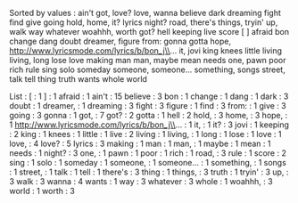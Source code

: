 Sorted by values :
ain't got, love? love, wanna believe dark dreaming fight find give going hold, home, it? lyrics night? road, there's things, tryin' up, walk way whatever woahhh, worth got? hell keeping live score [ ] afraid bon change dang doubt dreamer, figure from: gonna gotta hope, http://www.lyricsmode.com/lyrics/b/bon_j\\... it, jovi king knees little living living, long lose love making man man, maybe mean needs one, pawn poor rich rule sing solo someday someone, someone... something, songs street, talk tell thing truth wants whole world 

List :
[ : 1
] : 1
afraid : 1
ain't : 15
believe : 3
bon : 1
change : 1
dang : 1
dark : 3
doubt : 1
dreamer, : 1
dreaming : 3
fight : 3
figure : 1
find : 3
from: : 1
give : 3
going : 3
gonna : 1
got, : 7
got? : 2
gotta : 1
hell : 2
hold, : 3
home, : 3
hope, : 1
http://www.lyricsmode.com/lyrics/b/bon_j\\... : 1
it, : 1
it? : 3
jovi : 1
keeping : 2
king : 1
knees : 1
little : 1
live : 2
living : 1
living, : 1
long : 1
lose : 1
love : 1
love, : 4
love? : 5
lyrics : 3
making : 1
man : 1
man, : 1
maybe : 1
mean : 1
needs : 1
night? : 3
one, : 1
pawn : 1
poor : 1
rich : 1
road, : 3
rule : 1
score : 2
sing : 1
solo : 1
someday : 1
someone, : 1
someone... : 1
something, : 1
songs : 1
street, : 1
talk : 1
tell : 1
there's : 3
thing : 1
things, : 3
truth : 1
tryin' : 3
up, : 3
walk : 3
wanna : 4
wants : 1
way : 3
whatever : 3
whole : 1
woahhh, : 3
world : 1
worth : 3
